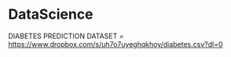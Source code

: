 # DataScience

DIABETES PREDICTION DATASET = https://www.dropbox.com/s/uh7o7uyeghqkhoy/diabetes.csv?dl=0
